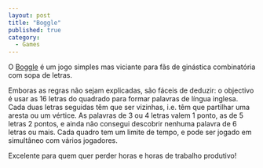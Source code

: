 ```yaml
---
layout: post
title: "Boggle"
published: true
category:
  - Games
---
```


O [Boggle] é um jogo simples mas viciante para fãs de ginástica
combinatória com sopa de letras.

Emboras as regras não sejam explicadas, são fáceis de deduzir: o
objectivo é usar as 16 letras do quadrado para formar palavras de língua
inglesa. Cada duas letras seguidas têm que ser vizinhas, i.e. têm que
partilhar uma aresta ou um vértice. As palavras de 3 ou 4 letras valem 1
ponto, as de 5 letras 2 pontos, e ainda não consegui descobrir nenhuma
palavra de 6 letras ou mais. Cada quadro tem um limite de tempo, e pode
ser jogado em simultâneo com vários jogadores.

Excelente para quem quer perder horas e horas de trabalho produtivo!

  [Boggle]: http://plutor.org/boggle/
